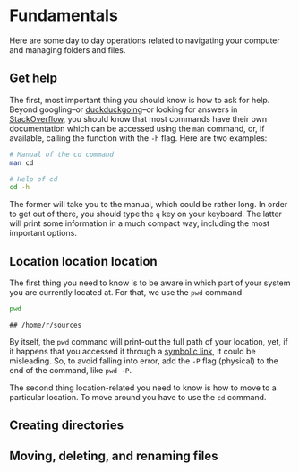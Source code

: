 
# Fundamentals

Here are some day to day operations related to navigating your computer
and managing folders and files.

## Get help

The first, most important thing you should know is how to ask for help.
Beyond googling–or [duckduckgoing](https://duckduckgo.com)–or looking
for answers in [StackOverflow](https://stackoverflow.com), you should
know that most commands have their own documentation which can be
accessed using the `man` command, or, if available, calling the function
with the `-h` flag. Here are two examples:

``` bash
# Manual of the cd command
man cd

# Help of cd
cd -h
```

The former will take you to the manual, which could be rather long. In
order to get out of there, you should type the `q` key on your keyboard.
The latter will print some information in a much compact way, including
the most important options.

## Location location location

The first thing you need to know is to be aware in which part of your
system you are currently located at. For that, we use the `pwd` command

``` bash
pwd
```

    ## /home/r/sources

By itself, the `pwd` command will print-out the full path of your
location, yet, if it happens that you accessed it through a [symbolic
link](), it could be misleading. So, to avoid falling into error, add
the `-P` flag (physical) to the end of the command, like `pwd -P`.

The second thing location-related you need to know is how to move to a
particular location. To move around you have to use the `cd` command.

## Creating directories

## Moving, deleting, and renaming files
